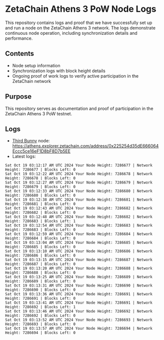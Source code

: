 # ZetaChain Athens 3 PoW Node Logs
This repository contains logs and proof that we have successfully set up and run a node on the ZetaChain Athens 3 network. The logs demonstrate continuous node operation, including synchronization details and performance.

## Contents
- Node setup information
- Synchronization logs with block height details
- Ongoing proof of work logs to verify active participation in the ZetaChain network

## Purpose
This repository serves as documentation and proof of participation in the ZetaChain Athens 3 PoW testnet.

## Logs

- [Third Bunny](https://thirdbunny.xyz/) node: https://athens.explorer.zetachain.com/address/0x225254d35dE666064Eccc5ce16eF1D8bF8D7b5EE
- Latest logs:
```
Sat Oct 19 03:12:17 AM UTC 2024 Your Node Height: 7286677 | Network Height: 7286677 | Blocks Left: 0
Sat Oct 19 03:12:22 AM UTC 2024 Your Node Height: 7286678 | Network Height: 7286678 | Blocks Left: 0
Sat Oct 19 03:12:27 AM UTC 2024 Your Node Height: 7286679 | Network Height: 7286679 | Blocks Left: 0
Sat Oct 19 03:12:33 AM UTC 2024 Your Node Height: 7286680 | Network Height: 7286680 | Blocks Left: 0
Sat Oct 19 03:12:38 AM UTC 2024 Your Node Height: 7286681 | Network Height: 7286681 | Blocks Left: 0
Sat Oct 19 03:12:43 AM UTC 2024 Your Node Height: 7286682 | Network Height: 7286682 | Blocks Left: 0
Sat Oct 19 03:12:48 AM UTC 2024 Your Node Height: 7286682 | Network Height: 7286683 | Blocks Left: 1
Sat Oct 19 03:12:54 AM UTC 2024 Your Node Height: 7286683 | Network Height: 7286683 | Blocks Left: 0
Sat Oct 19 03:12:59 AM UTC 2024 Your Node Height: 7286684 | Network Height: 7286684 | Blocks Left: 0
Sat Oct 19 03:13:04 AM UTC 2024 Your Node Height: 7286685 | Network Height: 7286685 | Blocks Left: 0
Sat Oct 19 03:13:10 AM UTC 2024 Your Node Height: 7286686 | Network Height: 7286686 | Blocks Left: 0
Sat Oct 19 03:13:15 AM UTC 2024 Your Node Height: 7286687 | Network Height: 7286687 | Blocks Left: 0
Sat Oct 19 03:13:20 AM UTC 2024 Your Node Height: 7286688 | Network Height: 7286688 | Blocks Left: 0
Sat Oct 19 03:13:25 AM UTC 2024 Your Node Height: 7286689 | Network Height: 7286689 | Blocks Left: 0
Sat Oct 19 03:13:31 AM UTC 2024 Your Node Height: 7286690 | Network Height: 7286690 | Blocks Left: 0
Sat Oct 19 03:13:36 AM UTC 2024 Your Node Height: 7286691 | Network Height: 7286691 | Blocks Left: 0
Sat Oct 19 03:13:41 AM UTC 2024 Your Node Height: 7286691 | Network Height: 7286692 | Blocks Left: 1
Sat Oct 19 03:13:46 AM UTC 2024 Your Node Height: 7286692 | Network Height: 7286692 | Blocks Left: 0
Sat Oct 19 03:13:52 AM UTC 2024 Your Node Height: 7286693 | Network Height: 7286693 | Blocks Left: 0
Sat Oct 19 03:13:57 AM UTC 2024 Your Node Height: 7286694 | Network Height: 7286694 | Blocks Left: 0
```
